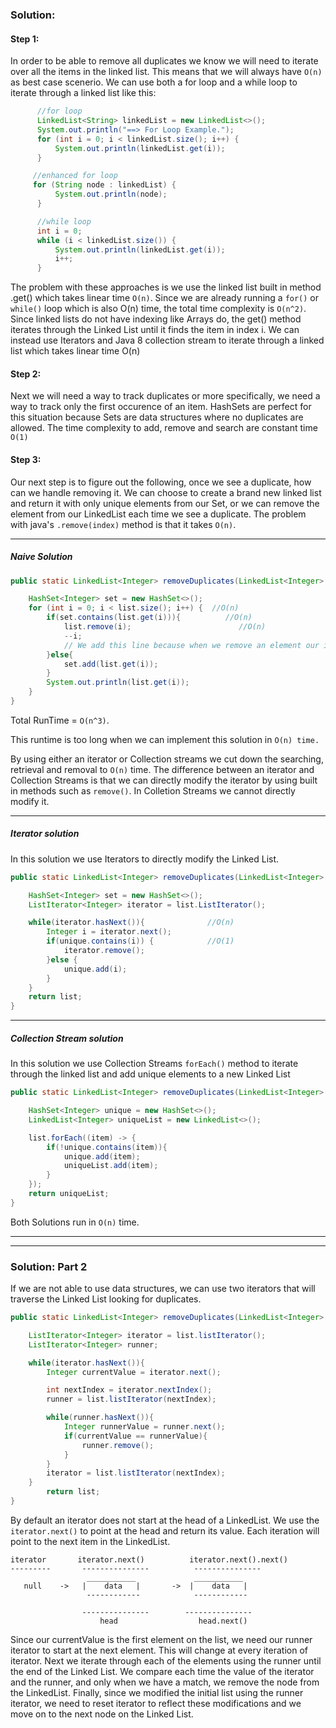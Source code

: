 ### Solution:

#### Step 1:
In order to be able to remove all duplicates we know we will need to iterate over all the items in the linked list. This means that we will always have `O(n)` as best case scenerio. 
We can use both a for loop and a while loop to iterate through a linked list like this:
 ```java
       //for loop
       LinkedList<String> linkedList = new LinkedList<>();
       System.out.println("==> For Loop Example.");
       for (int i = 0; i < linkedList.size(); i++) {
           System.out.println(linkedList.get(i));
       }
 
      //enhanced for loop
      for (String node : linkedList) {
           System.out.println(node);
       }
 
       //while loop
       int i = 0;
       while (i < linkedList.size()) {
           System.out.println(linkedList.get(i));
           i++;
       }
```

The problem with these approaches is we use the linked list built in method .get() which takes linear time `O(n)`.
Since we are already running a `for()` or `while()` loop which is also O(n) time, the total time complexity is `O(n^2)`.
Since linked lists do not have indexing like Arrays do, the get() method iterates through the Linked List until it finds the item in index i. We can instead use Iterators and Java 8 collection stream to iterate through a linked list which takes linear time O(n)

#### Step 2:

Next we will need a way to track duplicates or more specifically, we need a way to track only the first occurence of an item. HashSets are perfect for this situation because Sets are data structures where no duplicates are allowed. The time complexity to add, remove and search are constant time `O(1)`

#### Step 3:
Our next step is to figure out the following, once we see a duplicate, how can we handle removing it. We can choose to create a brand new linked list and return it with only unique elements from our Set, or we can remove the element from our LinkedList each time we see a duplicate. The problem with java's `.remove(index)` method is that it takes `O(n)`.

---

##### Naive Solution
```java
public static LinkedList<Integer> removeDuplicates(LinkedList<Integer> list){

    HashSet<Integer> set = new HashSet<>();
    for (int i = 0; i < list.size(); i++) {  //O(n)
        if(set.contains(list.get(i))){          //O(n)
            list.remove(i);                        //O(n)
            --i;  
            // We add this line because when we remove an element our i pointer is now pointing a the next item on the list. When i++ is executed immediately after, our i is now pointing at the next.next items. So an item gets skipped. We use --i to bring the pointer back to the previous item that would of been skipped.
        }else{
            set.add(list.get(i));
        }
        System.out.println(list.get(i));
    }
}
```

Total RunTime = `O(n^3)`.

This runtime is too long when we can implement this solution in `O(n) time.`

By using either an iterator or Collection streams we cut down the searching, retrieval and removal to `O(n)` time. The difference between an iterator and Collection Streams is that we can directly modify the iterator by using built in methods such as `remove()`. In Colletion Streams we cannot directly modify it. 

---

##### Iterator solution

In this solution we use Iterators to directly modify the Linked List.

```java
public static LinkedList<Integer> removeDuplicates(LinkedList<Integer> list){

    HashSet<Integer> set = new HashSet<>();
    ListIterator<Integer> iterator = list.ListIterator();

    while(iterator.hasNext()){              //O(n)
        Integer i = iterator.next();
        if(unique.contains(i)) {            //O(1)
            iterator.remove();              
        }else {
            unique.add(i);
        }
    }
    return list;
}
```

---

##### Collection Stream solution
In this solution we use Collection Streams `forEach()` method to iterate through the linked list and add unique elements to a new Linked List
```java
public static LinkedList<Integer> removeDuplicates(LinkedList<Integer> list){

    HashSet<Integer> unique = new HashSet<>();
    LinkedList<Integer> uniqueList = new LinkedList<>();

    list.forEach((item) -> {
        if(!unique.contains(item)){
            unique.add(item);
            uniqueList.add(item);
        }
    });
    return uniqueList;
}
```

Both Solutions run in `O(n)` time.

---
---


### Solution:  Part 2

If we are not able to use data structures, we can use two iterators that will traverse the Linked List looking for duplicates. 


```java
public static LinkedList<Integer> removeDuplicates(LinkedList<Integer> list){

    ListIterator<Integer> iterator = list.listIterator();
    ListIterator<Integer> runner;

    while(iterator.hasNext()){
        Integer currentValue = iterator.next();

        int nextIndex = iterator.nextIndex();
        runner = list.listIterator(nextIndex);

        while(runner.hasNext()){
            Integer runnerValue = runner.next();
            if(currentValue == runnerValue){
                runner.remove();
            }
        }
        iterator = list.listIterator(nextIndex);
    }
        return list;
}
```

By default an iterator does not start at the head of a LinkedList. We use the `iterator.next()` to point at the head and return its value. Each iteration will point to the next item in the LinkedList. 
```
iterator       iterator.next()          iterator.next().next()
---------       ---------------          ---------------
                 ___________             ___________
   null    ->   |    data   |       ->  |    data   | 
                 ------------            ------------

                ---------------        ---------------
                    head                  head.next()
```

Since our currentValue is the first element on the list, we need our runner iterator to start at the next element. This will change at every iteration of iterator. Next we iterate through each of the elements using the runner until the end of the Linked List. We compare each time the value of the iterator and the runner, and only when we have a match, we remove the node from the LinkedList. Finally, since we modified the initial list using the runner iterator, we need to reset iterator to reflect these modifications and we move on to the next node on the Linked List.

